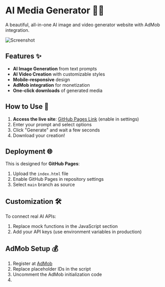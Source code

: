 # AI Media Generator 🎨🎥

A beautiful, all-in-one AI image and video generator website with AdMob integration.

![Screenshot](https://via.placeholder.com/800x500/6c63ff/ffffff?text=AI+Media+Generator+Screenshot)

## Features ✨
- **AI Image Generation** from text prompts
- **AI Video Creation** with customizable styles
- **Mobile-responsive** design
- **AdMob integration** for monetization
- **One-click downloads** of generated media

## How to Use 🚀
1. **Access the live site**: [GitHub Pages Link](#) (enable in settings)
2. Enter your prompt and select options
3. Click "Generate" and wait a few seconds
4. Download your creation!

## Deployment 🌐
This is designed for **GitHub Pages**:
1. Upload the `index.html` file
2. Enable GitHub Pages in repository settings
3. Select `main` branch as source

## Customization 🛠️
To connect real AI APIs:
1. Replace mock functions in the JavaScript section
2. Add your API keys (use environment variables in production)

## AdMob Setup 💰
1. Register at [AdMob](https://admob.google.com/)
2. Replace placeholder IDs in the script
3. Uncomment the AdMob initialization code
4. 
